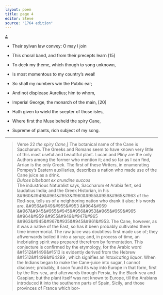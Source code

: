 ```yaml
---
layout: poem
title: page 4
editor: Steve
source: "1764 edition"
---
```


[4]()

- Their sylvan law convey: O may I join 
- This choral band, and from their precepts learn \[15]
- To deck my theme, which though to song unknown,
- Is most momentous to my country’s weal!

- So shall my numbers win the Public ear;
- And not displease Aurelius; him to whom,
- Imperial George, the monarch of the main, \[20]
- Hath given to wield the scepter of those isles,
- Where first the Muse beheld the spiry Cane,
- Supreme of plants, rich subject of my song.

---

> Verse 22 *the spiry Cane*,\] The botanical name of the Cane is Saccharum. The Greeks and Romans seem to have known very little of this most useful and beautiful plant. Lucan and Pliny are the only Authors among the former who mention it; and so far as I can find, Arrian is the only Greek. The first of these Writers, in enumerating Pompey’s Eastern auxiliaries, describes a nation who made use of the Cane juice as a drink.  
     *Dulces bibebant ex arundine succos*  
The industrious Naturalist says, Saccharum et Arabia fert, sed laudatius India; and the Greek Historian, in his &#960&#949&#961&#953&#960&#955&#959&#965&#963 of the Red-sea, tells us of a neighboring nation who drank it also; his words are, &#956&#949&#955&#953 &#964&#959 &#967&#945&#955&#945&#956&#953&#965&#959&#965 &#964&#959 &#955&#949&#947&#965 &#963&#945&#967&#935&#945&#961&#953. The Cane, however, as it was a native of the East, so has it been probably cultivated there time immermorial. The raw juice was doubtless first made use of; they aftwerwards boiled it into a syrup; and, in process of time, an inebriating spirit was prepared therefrom by fermentation. This conjecture is confirmed by the etymology, for the Arabic word &#1512&#1499&#1513 is evidently derived from the Hebrew &#1512&#1499&#64299 , which signifies an *intoxicating liquor*. When the Indians began to make the Cane-juice into sugar, I cannot discover; probably, it soon found its way into Europe in that form, first by the Res-sea, and afterwards through Persia, by the Black-sea and Caspian; but the plant itself was not known to Europe, till the Arabians introduced it into the southernn parts of Spain, Sicily, and those provinces of France which bor-  
